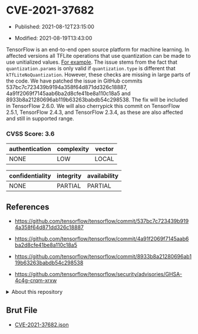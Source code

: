 # CVE-2021-37682

- Published: 2021-08-12T23:15:00

- Modified: 2021-08-19T13:43:00

TensorFlow is an end-to-end open source platform for machine learning. In affected versions all TFLite operations that use quantization can be made to use unitialized values. [For example](https://github.com/tensorflow/tensorflow/blob/460e000de3a83278fb00b61a16d161b1964f15f4/tensorflow/lite/kernels/depthwise_conv.cc#L198-L200). The issue stems from the fact that `quantization.params` is only valid if `quantization.type` is different that `kTfLiteNoQuantization`. However, these checks are missing in large parts of the code. We have patched the issue in GitHub commits 537bc7c723439b9194a358f64d871dd326c18887, 4a91f2069f7145aab6ba2d8cfe41be8a110c18a5 and 8933b8a21280696ab119b63263babdb54c298538. The fix will be included in TensorFlow 2.6.0. We will also cherrypick this commit on TensorFlow 2.5.1, TensorFlow 2.4.3, and TensorFlow 2.3.4, as these are also affected and still in supported range.

### CVSS Score: **3.6**

| authentication | complexity | vector |
| --- | --- | --- |
| NONE | LOW | LOCAL |

| confidentiality | integrity | availability |
| --- | --- | --- |
| NONE | PARTIAL | PARTIAL |

## References

* https://github.com/tensorflow/tensorflow/commit/537bc7c723439b9194a358f64d871dd326c18887

* https://github.com/tensorflow/tensorflow/commit/4a91f2069f7145aab6ba2d8cfe41be8a110c18a5

* https://github.com/tensorflow/tensorflow/commit/8933b8a21280696ab119b63263babdb54c298538

* https://github.com/tensorflow/tensorflow/security/advisories/GHSA-4c4g-crqm-xrxw

<details>
<summary>About this repository</summary> 

  This repository is part of the project [Live Hack CVE](https://github.com/Live-Hack-CVE). Main website can be found [www.live-hack.org](https://www.live-hack.org) 
  
  Made by [Sn0wAlice](https://github.com/Sn0wAlice) for the people that care about security and need to have a feed of the latest CVEs. Hope you enjoy it, don't forget to star the repo and follow me on [Twitter](https://twitter.com/Sn0wAlice) and [Github](https://github.com/Sn0wAlice). And that is my [personnal website](https://www.alice-snow.me/)

  - [Home Page](https://github.com/Live-Hack-CVE)
  - [Framework](https://github.com/Live-Hack-CVE/cve-framework)
  - [CVE database](https://github.com/Live-Hack-CVE/full_database)
  - [Changelog](https://github.com/Live-Hack-CVE/Changelog)
</details>

## Brut File

* [CVE-2021-37682.json](https://raw.githubusercontent.com/Live-Hack-CVE/full_database/main/cves/2021/CVE-2021-37682.json)

